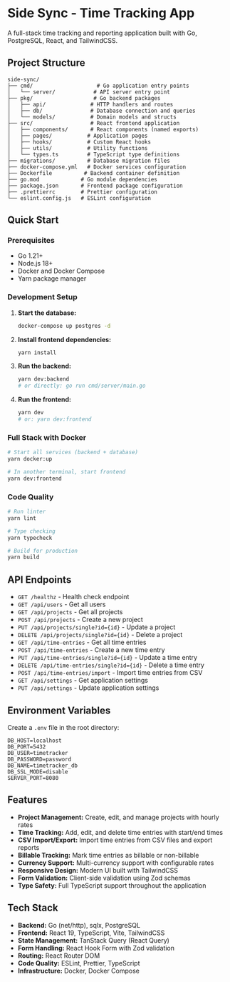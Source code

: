 # Side Sync - Time Tracking App

A full-stack time tracking and reporting application built with Go, PostgreSQL, React, and TailwindCSS.

## Project Structure

```
side-sync/
├── cmd/                    # Go application entry points
│   └── server/            # API server entry point
├── pkg/                   # Go backend packages
│   ├── api/              # HTTP handlers and routes
│   ├── db/               # Database connection and queries
│   └── models/           # Domain models and structs
├── src/                  # React frontend application
│   ├── components/       # React components (named exports)
│   ├── pages/           # Application pages
│   ├── hooks/           # Custom React hooks
│   ├── utils/           # Utility functions
│   └── types.ts         # TypeScript type definitions
├── migrations/          # Database migration files
├── docker-compose.yml   # Docker services configuration
├── Dockerfile          # Backend container definition
├── go.mod             # Go module dependencies
├── package.json       # Frontend package configuration
├── .prettierrc        # Prettier configuration
└── eslint.config.js   # ESLint configuration
```

## Quick Start

### Prerequisites
- Go 1.21+
- Node.js 18+
- Docker and Docker Compose
- Yarn package manager

### Development Setup

1. **Start the database:**
   ```bash
   docker-compose up postgres -d
   ```

2. **Install frontend dependencies:**
   ```bash
   yarn install
   ```

3. **Run the backend:**
   ```bash
   yarn dev:backend
   # or directly: go run cmd/server/main.go
   ```

4. **Run the frontend:**
   ```bash
   yarn dev
   # or: yarn dev:frontend
   ```

### Full Stack with Docker

```bash
# Start all services (backend + database)
yarn docker:up

# In another terminal, start frontend
yarn dev:frontend
```

### Code Quality

```bash
# Run linter
yarn lint

# Type checking
yarn typecheck

# Build for production
yarn build
```

## API Endpoints

- `GET /healthz` - Health check endpoint
- `GET /api/users` - Get all users
- `GET /api/projects` - Get all projects
- `POST /api/projects` - Create a new project
- `PUT /api/projects/single?id={id}` - Update a project
- `DELETE /api/projects/single?id={id}` - Delete a project
- `GET /api/time-entries` - Get all time entries
- `POST /api/time-entries` - Create a new time entry
- `PUT /api/time-entries/single?id={id}` - Update a time entry
- `DELETE /api/time-entries/single?id={id}` - Delete a time entry
- `POST /api/time-entries/import` - Import time entries from CSV
- `GET /api/settings` - Get application settings
- `PUT /api/settings` - Update application settings

## Environment Variables

Create a `.env` file in the root directory:

```env
DB_HOST=localhost
DB_PORT=5432
DB_USER=timetracker
DB_PASSWORD=password
DB_NAME=timetracker_db
DB_SSL_MODE=disable
SERVER_PORT=8080
```

## Features

- **Project Management:** Create, edit, and manage projects with hourly rates
- **Time Tracking:** Add, edit, and delete time entries with start/end times
- **CSV Import/Export:** Import time entries from CSV files and export reports
- **Billable Tracking:** Mark time entries as billable or non-billable
- **Currency Support:** Multi-currency support with configurable rates
- **Responsive Design:** Modern UI built with TailwindCSS
- **Form Validation:** Client-side validation using Zod schemas
- **Type Safety:** Full TypeScript support throughout the application

## Tech Stack

- **Backend:** Go (net/http), sqlx, PostgreSQL
- **Frontend:** React 19, TypeScript, Vite, TailwindCSS
- **State Management:** TanStack Query (React Query)
- **Form Handling:** React Hook Form with Zod validation
- **Routing:** React Router DOM
- **Code Quality:** ESLint, Prettier, TypeScript
- **Infrastructure:** Docker, Docker Compose